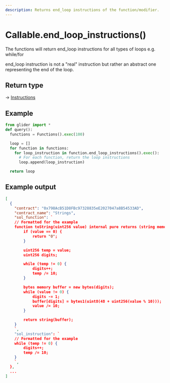 ```yaml
---
description: Returns end_loop instructions of the function/modifier.
---
```


# Callable.end\_loop\_instructions()

The functions will return end\_loop instructions for all types of loops e.g. while/for

end\_loop instruction is not a "real" instruction but rather an abstract one representing the end of the loop.

## Return type

→ [Instructions](../instructions/)

## Example

```python
from glider import *
def query():
  functions = Functions().exec(100)

  loop = []
  for function in functions:
    for loop_instruction in function.end_loop_instructions().exec():
      # For each function, return the loop instructions
      loop.append(loop_instruction)

  return loop
```

## Example output

```json
[
  {
    "contract": "0x798AcB51D8FBc97328835eE2027047a8B54533AD",
    "contract_name": "Strings",
    "sol_function": `
    // Formatted for the example
    function toString(uint256 value) internal pure returns (string memory) {
        if (value == 0) {
            return "0";
        }

        uint256 temp = value;
        uint256 digits;

        while (temp != 0) {
            digits++;
            temp /= 10;
        }

        bytes memory buffer = new bytes(digits);
        while (value != 0) {
            digits -= 1;
            buffer[digits] = bytes1(uint8(48 + uint256(value % 10)));
            value /= 10;
        }

        return string(buffer);
    }
    `,
    "sol_instruction": `
    // Formatted for the example
    while (temp != 0) {
        digits++;
        temp /= 10;
    }
    `,
  },
  ...
]
```
